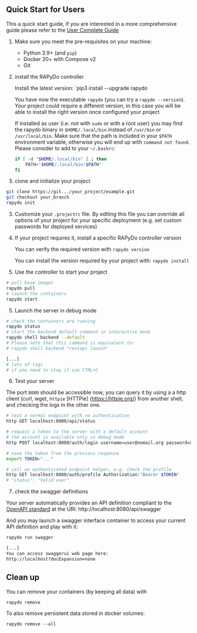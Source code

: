## Quick Start for Users

This a quick start guide, if you are interested in a more comprehensive guide please refer to the [User Complete Guide](user_guide.md)

1. Make sure you meet the pre-requisites on your machine:
    * Python 3.9+ (and `pip`) 
    * Docker 20+ with Compose v2
    * Git
    
2. install the RAPyDo controller

    Install the latest version: `pip3 install --upgrade rapydo

    You have now the executable `rapydo` (you can try a `rapydo --version`). Your project could require a different version, in this case you will be able to install the right version once configured your project

    If installed as user (i.e. not with `sudo` or with a root user) you may find the rapydo binary in `$HOME/.local/bin` instead of `/usr/bin` or `/usr/local/bin`. Make sure that the path is included in your `$PATH` environment variable, otherwise you will end up with `command not found`. Please consider to add to your `~/.bashrc`:

    ```bash
    if [ -d "$HOME/.local/bin" ] ; then
        PATH="$HOME/.local/bin:$PATH"
    fi
    ```

3. clone and initialize your project

```bash
git clone https://git.../your_project/example.git
git checkout your_branch
rapydo init
```

3. Customize your `.projectrc` file. By editing this file you can override all options of your project for your specific deployment (e.g. set custom passwords for deployed services)

4. If your project requires it, install a specific RAPyDo controller version

   You can verify the required version with `rapydo version`

   You can install the version required by your project with: `rapydo install`

5. Use the controller to start your project

```bash
# pull base images
rapydo pull
# launch the containers
rapydo start
```

5. Launch the server in debug mode

```bash
# check the containers are running
rapydo status
# start the backend default command in interactive mode
rapydo shell backend --default
# Please note that this command is equivalent to:
# rapydo shell backend "restapi launch"

[...]
# lots of logs
# if you need to stop it use CTRL+C
```

6. Test your server

The port `8080` should be accessible now, you can query it by using a a http client (curl, wget, `httpie` [HTTPie] (https://httpie.org/) from another shell, and checking the logs in the other one.

```bash
# test a normal endpoint with no authentication
http GET localhost:8080/api/status

# request a token to the server with a default account
# the account is available only in debug mode
http POST localhost:8080/auth/login username=user@nomail.org password=XXX

# save the token from the previous response
export TOKEN="..."

# call an authenticated endpoint helper, e.g. check the profile
http GET localhost:8080/auth/profile Authorization:"Bearer $TOKEN"
# "status": "Valid user"
```

7. check the swagger definitions

Your server automatically provides an API definition compliant to the [OpenAPI standard]() at the URI:
http://localhost:8080/api/swagger

And you may launch a swagger interface container to access your current API definition and play with it:

```bash
rapydo run swagger

[...]
You can access swaggerui web page here:
http://localhost?docExpansion=none
```

## Clean up

You can remove your containers (by keeping all data) with

```
rapydo remove
```

To also remove persistent data stored in docker volumes:

```
rapydo remove --all
```

